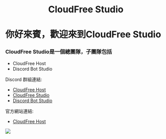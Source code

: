 <h1 align="center">
  CloudFree Studio
</h1>

# 你好來賓，歡迎來到CloudFree Studio
### CloudFree Studio是一個總團隊，子團隊包括
- CloudFree Host
- Discord Bot Studio

Discord 群組連結:
- [CloudFree Host](https://discord.gg/cloudfree)
- [CloudFree Studio](https://discord.gg/M3pxNQPBBs)
- [Discord Bot Studio](https://discord.gg/dSsvE8XTUU)

官方網站連結:
- [CloudFree Host](https://cloudfree.host)

<img src="https://cdn.cloudfree.host/cloudfree-bg.jpg">
